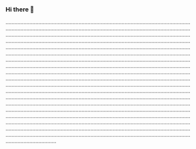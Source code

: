 ### Hi there 👋

......................................................................................................................................................................................................................................................................................................................................................................................................................................................................................................................................................................................................................................................................................................................................................................................................................................................................................................................................................................................................................................................................................................................................................................................................................................................................................................................................................................................................................................................................................................................................................................................................................................................................................................................................................................................................................................................................................................................................................................................................................................................................................................................................................................................................................................................................................................................................................................................................................................................................................